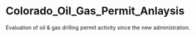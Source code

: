# Colorado_Oil_Gas_Permit_Anlaysis
Evaluation of oil &amp; gas drilling permit activity since the new administration.

